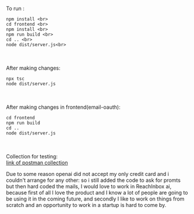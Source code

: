 To run : <br>
```
npm install <br>
cd frontend <br>
npm install <br>
npm run build <br>
cd .. <br>
node dist/server.js<br>
```
<br><br>
After making changes: 
```
npx tsc
node dist/server.js
```
<br><br>
After making changes in frontend(email-oauth):
```
cd frontend
npm run build
cd ..
node dist/server.js
```
<br><br>
Collection for testing:<br>
[link of postman collection](https://www.postman.com/altimetry-candidate-3892980/workspace/assignment/collection/26541602-51e9121d-3394-4b9d-bfb3-d0278843fbd7?action=share&creator=26541602)

Due to some reason openai did not accept my only credit card and i couldn't arrange for any other: so i still 
added the code to ask for promts but then hard coded the mails, I would love to work in ReachInbox ai, 
because first of all I love the product and I know a lot of people are going to be using it in the coming 
future, and secondly I like to work on things from scratch and an opportunity to work in a 
startup is hard to come by.
